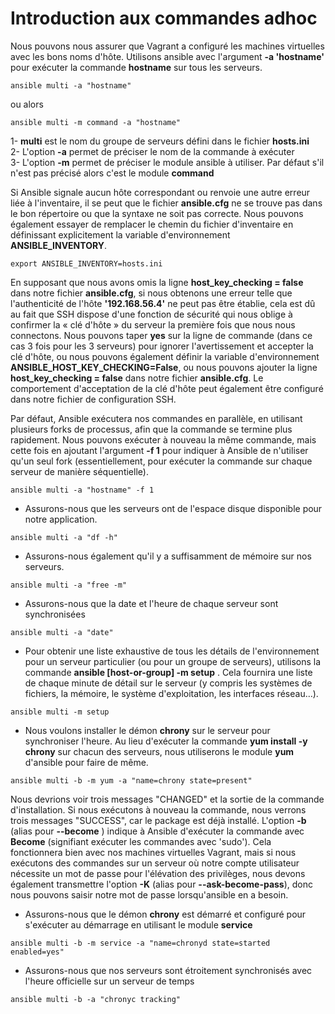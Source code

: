 # Introduction aux commandes adhoc

Nous pouvons nous assurer que Vagrant a configuré les machines virtuelles avec les bons noms d'hôte. Utilisons ansible avec l'argument **-a 'hostname'** pour exécuter la commande **hostname** sur tous les serveurs.

```
ansible multi -a "hostname"
```

ou alors 

```
ansible multi -m command -a "hostname"
```

1- **multi** est le nom du groupe de serveurs défini dans le fichier **hosts.ini** <br>
2- L'option **-a** permet de préciser le nom de la commande à exécuter <br>
3- L'option **-m** permet de préciser le module ansible à utiliser. Par défaut s'il n'est pas précisé alors c'est le module **command** <br>

Si Ansible signale aucun hôte correspondant ou renvoie une autre erreur liée à l'inventaire, il se peut que le fichier **ansible.cfg** ne se trouve pas dans le bon répertoire ou que la syntaxe ne soit pas correcte. Nous pouvons également essayer de remplacer le chemin du fichier d'inventaire en définissant explicitement la variable d'environnement **ANSIBLE_INVENTORY**.

```
export ANSIBLE_INVENTORY=hosts.ini
```
En supposant que nous avons omis la ligne **host_key_checking = false** dans notre fichier **ansible.cfg**, si nous obtenons une erreur telle que l'authenticité de l'hôte **'192.168.56.4'** ne peut pas être établie, cela est dû au fait que SSH dispose d'une fonction de sécurité qui nous oblige à confirmer la « clé d'hôte » du serveur la première fois que nous nous connectons. Nous pouvons taper **yes** sur la ligne de commande (dans ce cas 3 fois pour les 3 serveurs) pour ignorer l'avertissement et accepter la clé d'hôte, ou nous pouvons également définir la variable d'environnement **ANSIBLE_HOST_KEY_CHECKING=False**, ou nous pouvons ajouter la ligne **host_key_checking = false** dans notre fichier **ansible.cfg**. Le comportement d'acceptation de la clé d'hôte peut également être configuré dans notre fichier de configuration SSH.
<br>

Par défaut, Ansible exécutera nos commandes en parallèle, en utilisant plusieurs forks de processus, afin que la commande se termine plus rapidement. Nous pouvons exécuter à nouveau la même commande, mais cette fois en ajoutant l'argument **-f 1** pour indiquer à Ansible de n'utiliser qu'un seul fork (essentiellement, pour exécuter la commande sur chaque serveur de manière séquentielle).

```
ansible multi -a "hostname" -f 1
```

- Assurons-nous que les serveurs ont de l'espace disque disponible pour notre application.

```
ansible multi -a "df -h"
```

- Assurons-nous également qu'il y a suffisamment de mémoire sur nos serveurs.

```
ansible multi -a "free -m"
```

- Assurons-nous que la date et l'heure de chaque serveur sont synchronisées

```
ansible multi -a "date"
```

- Pour obtenir une liste exhaustive de tous les détails de l'environnement pour un serveur particulier (ou pour un groupe de serveurs), utilisons la commande **ansible [host-or-group] -m setup** . Cela fournira une liste de chaque minute de détail sur le serveur (y compris les systèmes de fichiers, la mémoire, le système d'exploitation, les interfaces réseau…).

```
ansible multi -m setup
```

- Nous voulons installer le démon **chrony** sur le serveur pour synchroniser l'heure. Au lieu d'exécuter la commande **yum install -y chrony** sur chacun des serveurs, nous utiliserons le module **yum** d'ansible pour faire de même.

```
ansible multi -b -m yum -a "name=chrony state=present"
```

Nous devrions voir trois messages "CHANGED" et la sortie de la commande d'installation. Si nous exécutons à nouveau la commande, nous verrons trois messages "SUCCESS", car le package est déjà installé.
L'option **-b** (alias pour **--become** ) indique à Ansible d'exécuter la commande avec **Become** (signifiant exécuter les commandes avec 'sudo'). Cela fonctionnera bien avec nos machines virtuelles Vagrant, mais si nous exécutons des commandes sur un serveur où notre compte utilisateur nécessite un mot de passe pour l'élévation des privilèges, nous devons également transmettre l'option **-K** (alias pour **--ask-become-pass**), donc nous pouvons saisir notre mot de passe lorsqu'ansible en a besoin.

- Assurons-nous que le démon **chrony** est démarré et configuré pour s'exécuter au démarrage en utilisant le module **service**

```
ansible multi -b -m service -a "name=chronyd state=started enabled=yes"
```

- Assurons-nous que nos serveurs sont étroitement synchronisés avec l'heure officielle sur un serveur de temps

```
ansible multi -b -a "chronyc tracking"
```